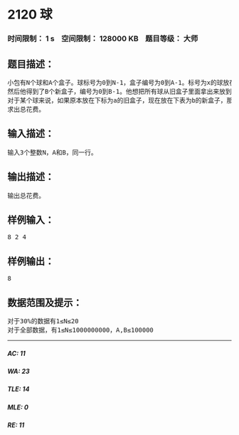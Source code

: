# 2120 球   
### 时间限制： 1 s&nbsp;&nbsp;&nbsp;&nbsp;空间限制： 128000 KB&nbsp;&nbsp;&nbsp;&nbsp;题目等级： 大师  
## 题目描述：  

<pre>
小包有N个球和A个盒子。球标号为0到N-1，盒子编号为0到A-1。标号为x的球放在下标为x mod A的盒子里。
然后他得到了B个新盒子，编号为0到B-1。他想把所有球从旧盒子里面拿出来放到新盒子，标号为x的球放在下标为x mod B的盒子里。
对于某个球来说，如果原本放在下标为a的旧盒子，现在放在下表为b的新盒子，那么费用为|a-b|。
求出总花费。
</pre>
  
  
## 输入描述：  

<pre>
输入3个整数N，A和B，同一行。
</pre>
  
  
## 输出描述：  

<pre>
输出总花费。
</pre>
  
  
## 样例输入：  

<pre>
8 2 4
</pre>
  
  
## 样例输出：  

<pre>
8
</pre>
  
  
## 数据范围及提示：  

<pre>
对于30%的数据有1≤N≤20
对于全部数据，有1≤N≤1000000000，A,B≤100000
</pre>
  
  
***  

##### AC: 11  
##### WA: 23  
##### TLE: 14  
##### MLE: 0  
##### RE: 11  

